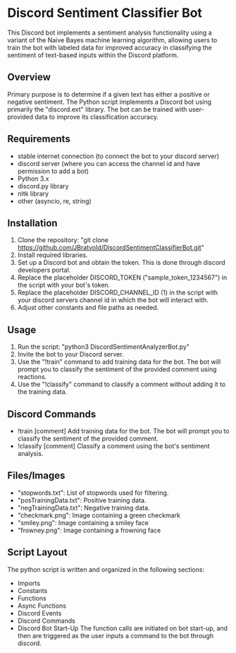 # Discord Sentiment Classifier Bot
 This Discord bot implements a sentiment analysis functionality using a variant of the Naive Bayes machine learning algorithm, allowing users to train the bot with labeled data for improved accuracy in classifying the sentiment of text-based inputs within the Discord platform.

## Overview
Primary purpose is to determine if a given text has either a positive or negative sentiment.
The Python script implements a Discord bot using primarily the "discord.ext" library. The bot can be trained with user-provided data to improve its classification accuracy.


## Requirements
- stable internet connection (to connect the bot to your discord server)
- discord server (where you can access the channel id and have permission to add a bot)
- Python 3.x
- discord.py library
- nltk library
- other (asyncio, re, string)


## Installation
1. Clone the repository: "git clone https://github.com/JBratvold/DiscordSentimentClassifierBot.git"
2. Install required libraries.
3. Set up a Discord bot and obtain the token. This is done through discord developers portal.
4. Replace the placeholder DISCORD_TOKEN ("sample_token_1234567") in the script with your bot's token.
5. Replace the placeholder DISCORD_CHANNEL_ID (1) in the script with your discord servers channel id in which the bot will interact with.
5. Adjust other constants and file paths as needed.

## Usage
1. Run the script: "python3 DiscordSentimentAnalyzerBot.py"
2. Invite the bot to your Discord server.
3. Use the "!train" command to add training data for the bot. The bot will prompt you to classify the sentiment of the provided comment using reactions.
4. Use the "!classify" command to classify a comment without adding it to the training data.

## Discord Commands
- !train [comment]         Add training data for the bot. The bot will prompt you to classify the sentiment of the provided comment.
- !classify [comment]      Classify a comment using the bot's sentiment analysis.

## Files/Images
- "stopwords.txt": List of stopwords used for filtering.
- "posTrainingData.txt": Positive training data.
- "negTrainingData.txt": Negative training data.
- "checkmark.png": Image containing a green checkmark
- "smiley.png": Image containing a smiley face
- "frowney.png": Image containing a frowning face

## Script Layout
The python script is written and organized in the following sections:
- Imports
- Constants
- Functions
- Async Functions
- Discord Events
- Discord Commands
- Discord Bot Start-Up
The function calls are initiated on bot start-up, and then are triggered as the user inputs a command to the bot through discord.